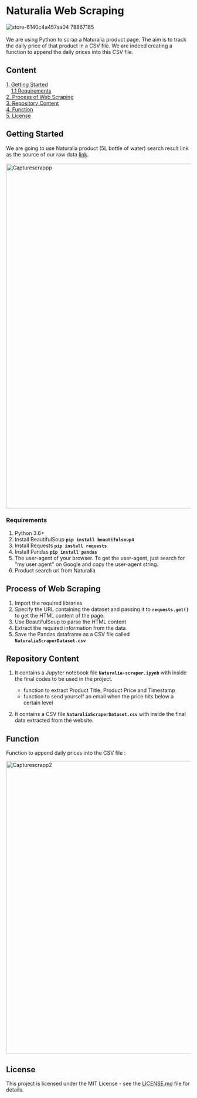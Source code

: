# Naturalia Web Scraping
![store-6140c4a457aa04 78867185](https://github.com/jeanbaptistejacq/Naturalia-Web-Scraping/assets/80902643/036d6043-4d6b-487d-acc3-06a0effba66a)
<br/>
<br/>
We are using Python to scrap a Naturalia product page. The aim is to track the daily price of that product in a CSV file. We are indeed creating a function to append the daily prices into this CSV file.

## Content

[1. Getting Started](#getting-started)  
&emsp;[1.1 Requirements](#requirements)  
[2. Process of Web Scraping](#process-of-web-scraping)  
[3. Repository Content](#repository-content)  
[4. Function](#function)  
[5. License](#license)  

## Getting Started


We are going to use Naturalia product (5L bottle of water) search result link as the source of our raw data [link](https://bio.naturalia.fr/products/MPX_2138023/details).
<br/>
<br/>
<img width="941" alt="Capturescrappp" src="https://github.com/jeanbaptistejacq/Naturalia-Web-Scraping/assets/80902643/deb52697-4f98-4e10-a45e-cfdbd3ea1866">
### Requirements

1. Python 3.6+
2. Install BeautifulSoup **```pip install beautifulsoup4```**
3. Install Requests **```pip install requests```**
4. Install Pandas **```pip install pandas```**
5. The user-agent of your browser. To get the user-agent, just search for "my user agent" on Google and copy the user-agent string.
6. Product search url from Naturalia

## Process of Web Scraping

1. Import the required libraries
2. Specify the URL containing the dataset and passing it to **`requests.get()`** to get the HTML content of the page.
3. Use BeautifulSoup to parse the HTML content
4. Extract the required information from the data
5. Save the Pandas dataframe as a CSV file called **`NaturaliaScraperDataset.csv`**

## Repository Content

1. It contains a Jupyter notebook file **`Naturalia-scraper.ipynb`** with inside the final codes to be used in the project.
    * function to extract Product Title, Product Price and Timestamp
    * function to send yourself an email when the price hits below a certain level

2. It contains a CSV file **`NaturaliaScraperDataset.csv`** with inside the final data extracted from the website.


## Function

Function to append daily prices into the CSV file :

<img width="800" alt="Capturescrapp2" src="https://github.com/jeanbaptistejacq/Naturalia-Web-Scraping/assets/80902643/ddc2be5c-eb63-4fda-9bfe-5b087766ef2b">


## License

This project is licensed under the MIT License - see the [LICENSE.md](LICENSE) file for details.
